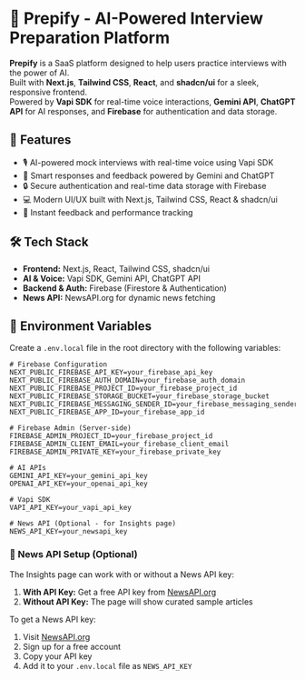 # 🎯 Prepify - AI-Powered Interview Preparation Platform

**Prepify** is a SaaS platform designed to help users practice interviews with the power of AI.  
Built with **Next.js**, **Tailwind CSS**, **React**, and **shadcn/ui** for a sleek, responsive frontend.  
Powered by **Vapi SDK** for real-time voice interactions, **Gemini API**, **ChatGPT API** for AI responses, and **Firebase** for authentication and data storage.

## 🚀 Features

- 🎙️ AI-powered mock interviews with real-time voice using Vapi SDK
- 🤖 Smart responses and feedback powered by Gemini and ChatGPT
- 🔒 Secure authentication and real-time data storage with Firebase
- 💻 Modern UI/UX built with Next.js, Tailwind CSS, React & shadcn/ui
- 📝 Instant feedback and performance tracking

## 🛠️ Tech Stack

- **Frontend:** Next.js, React, Tailwind CSS, shadcn/ui
- **AI & Voice:** Vapi SDK, Gemini API, ChatGPT API
- **Backend & Auth:** Firebase (Firestore & Authentication)
- **News API:** NewsAPI.org for dynamic news fetching

## 🔧 Environment Variables

Create a `.env.local` file in the root directory with the following variables:

```env
# Firebase Configuration
NEXT_PUBLIC_FIREBASE_API_KEY=your_firebase_api_key
NEXT_PUBLIC_FIREBASE_AUTH_DOMAIN=your_firebase_auth_domain
NEXT_PUBLIC_FIREBASE_PROJECT_ID=your_firebase_project_id
NEXT_PUBLIC_FIREBASE_STORAGE_BUCKET=your_firebase_storage_bucket
NEXT_PUBLIC_FIREBASE_MESSAGING_SENDER_ID=your_firebase_messaging_sender_id
NEXT_PUBLIC_FIREBASE_APP_ID=your_firebase_app_id

# Firebase Admin (Server-side)
FIREBASE_ADMIN_PROJECT_ID=your_firebase_project_id
FIREBASE_ADMIN_CLIENT_EMAIL=your_firebase_client_email
FIREBASE_ADMIN_PRIVATE_KEY=your_firebase_private_key

# AI APIs
GEMINI_API_KEY=your_gemini_api_key
OPENAI_API_KEY=your_openai_api_key

# Vapi SDK
VAPI_API_KEY=your_vapi_api_key

# News API (Optional - for Insights page)
NEWS_API_KEY=your_newsapi_key
```

### 📰 News API Setup (Optional)

The Insights page can work with or without a News API key:

1. **With API Key:** Get a free API key from [NewsAPI.org](https://newsapi.org/)
2. **Without API Key:** The page will show curated sample articles

To get a News API key:

1. Visit [NewsAPI.org](https://newsapi.org/)
2. Sign up for a free account
3. Copy your API key
4. Add it to your `.env.local` file as `NEWS_API_KEY`
